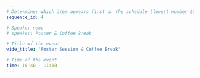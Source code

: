 ```yaml
---
# Determines which item appears first on the schedule (lowest number (0) appears first)
sequence_id: 4

# Speaker name
# speaker: Poster & Coffee Break

# Title of the event
wide_title: "Poster Session & Coffee Break"

# Time of the event
time: 10:40 - 11:00
---
```

